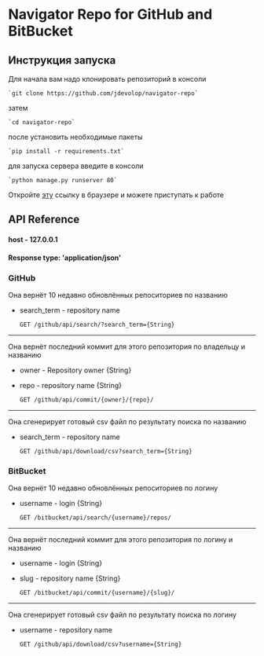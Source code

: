 # Navigator Repo for GitHub and BitBucket  

## Инструкция запуска  

Для начала вам надо клонировать репозиторий в консоли  

    `git clone https://github.com/jdevolop/navigator-repo`

затем  

    `cd navigator-repo`

после установить необходимые пакеты

    `pip install -r requirements.txt`

для запуска сервера введите в консоли

    `python manage.py runserver 80`

Откройте [эту](http://127.0.0.1/)   ссылку в браузере и можете приступать к работе 

## API Reference

#### host - 127.0.0.1
#### Response type: 'application/json'

### GitHub  
Она вернёт 10 недавно обновлённых репоситориев по названию
- search_term - repository name  
    
    `GET /github/api/search/?search_term={String}`

---
Она вернёт последний коммит для этого репозитория по владельцу и названию
- owner - Repository owner {String}
- repo - repository name {String}

    `GET /github/api/commit/{owner}/{repo}/`
    
---
Она сгенерирует готовый csv файл по результату поиска по названию 
- search_term - repository name  

    `GET /github/api/download/csv?search_term={String}`    

### BitBucket  
Она вернёт 10 недавно обновлённых репоситориев по логину
- username - login {String}

    `GET /bitbucket/api/search/{username}/repos/`
    
---
Она вернёт последний коммит для этого репозитория по логину и названию
- username - login {String}
- slug - repository name {String}

    `GET /bitbucket/api/commit/{username}/{slug}/`
    
---
Она сгенерирует готовый csv файл по результату поиска по логину 
- username - repository name  

    `GET /github/api/download/csv?username={String}`
    
    
